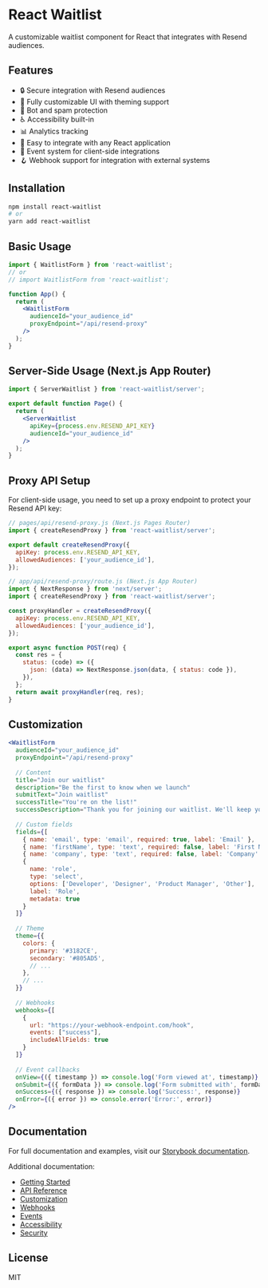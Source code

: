 # React Waitlist

A customizable waitlist component for React that integrates with Resend audiences.

## Features

- 🔒 Secure integration with Resend audiences
- 🎨 Fully customizable UI with theming support
- 🤖 Bot and spam protection
- ♿ Accessibility built-in
- 📊 Analytics tracking
- 🔌 Easy to integrate with any React application
- 🔔 Event system for client-side integrations
- 🪝 Webhook support for integration with external systems

## Installation

```bash
npm install react-waitlist
# or
yarn add react-waitlist
```

## Basic Usage

```jsx
import { WaitlistForm } from 'react-waitlist';
// or
// import WaitlistForm from 'react-waitlist';

function App() {
  return (
    <WaitlistForm 
      audienceId="your_audience_id"
      proxyEndpoint="/api/resend-proxy"
    />
  );
}
```

## Server-Side Usage (Next.js App Router)

```jsx
import { ServerWaitlist } from 'react-waitlist/server';

export default function Page() {
  return (
    <ServerWaitlist 
      apiKey={process.env.RESEND_API_KEY}
      audienceId="your_audience_id"
    />
  );
}
```

## Proxy API Setup

For client-side usage, you need to set up a proxy endpoint to protect your Resend API key:

```jsx
// pages/api/resend-proxy.js (Next.js Pages Router)
import { createResendProxy } from 'react-waitlist/server';

export default createResendProxy({
  apiKey: process.env.RESEND_API_KEY,
  allowedAudiences: ['your_audience_id'],
});
```

```jsx
// app/api/resend-proxy/route.js (Next.js App Router)
import { NextResponse } from 'next/server';
import { createResendProxy } from 'react-waitlist/server';

const proxyHandler = createResendProxy({
  apiKey: process.env.RESEND_API_KEY,
  allowedAudiences: ['your_audience_id'],
});

export async function POST(req) {
  const res = {
    status: (code) => ({
      json: (data) => NextResponse.json(data, { status: code }),
    }),
  };
  return await proxyHandler(req, res);
}
```

## Customization

```jsx
<WaitlistForm 
  audienceId="your_audience_id"
  proxyEndpoint="/api/resend-proxy"
  
  // Content
  title="Join our waitlist"
  description="Be the first to know when we launch"
  submitText="Join waitlist"
  successTitle="You're on the list!"
  successDescription="Thank you for joining our waitlist. We'll keep you updated."
  
  // Custom fields
  fields={[
    { name: 'email', type: 'email', required: true, label: 'Email' },
    { name: 'firstName', type: 'text', required: false, label: 'First Name' },
    { name: 'company', type: 'text', required: false, label: 'Company' },
    { 
      name: 'role', 
      type: 'select', 
      options: ['Developer', 'Designer', 'Product Manager', 'Other'],
      label: 'Role',
      metadata: true
    }
  ]}
  
  // Theme
  theme={{
    colors: {
      primary: '#3182CE',
      secondary: '#805AD5',
      // ...
    },
    // ...
  }}
  
  // Webhooks
  webhooks={[
    {
      url: "https://your-webhook-endpoint.com/hook",
      events: ["success"],
      includeAllFields: true
    }
  ]}
  
  // Event callbacks
  onView={({ timestamp }) => console.log('Form viewed at', timestamp)}
  onSubmit={({ formData }) => console.log('Form submitted with', formData)}
  onSuccess={({ response }) => console.log('Success:', response)}
  onError={({ error }) => console.error('Error:', error)}
/>
```

## Documentation

For full documentation and examples, visit our [Storybook documentation](https://pmatheusvinhas.github.io/react-waitlist/).

Additional documentation:
- [Getting Started](https://github.com/pmatheusvinhas/react-waitlist/blob/main/docs/getting-started.md)
- [API Reference](https://github.com/pmatheusvinhas/react-waitlist/blob/main/docs/api-reference.md)
- [Customization](https://github.com/pmatheusvinhas/react-waitlist/blob/main/docs/customization.md)
- [Webhooks](https://github.com/pmatheusvinhas/react-waitlist/blob/main/docs/webhooks.md)
- [Events](https://github.com/pmatheusvinhas/react-waitlist/blob/main/docs/events.md)
- [Accessibility](https://github.com/pmatheusvinhas/react-waitlist/blob/main/docs/accessibility.md)
- [Security](https://github.com/pmatheusvinhas/react-waitlist/blob/main/docs/security.md)

## License

MIT 